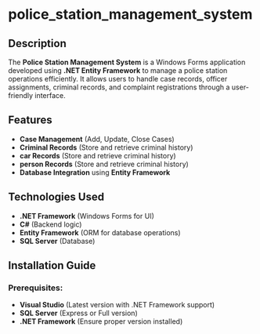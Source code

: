 # police_station_management_system

## Description
The **Police Station Management System** is a Windows Forms application developed using **.NET Entity Framework** to manage a police station operations efficiently. It allows users to handle case records, officer assignments, criminal records, and complaint registrations through a user-friendly interface.

## Features
- **Case Management** (Add, Update, Close Cases)
- **Criminal Records** (Store and retrieve criminal history)
- **car Records** (Store and retrieve criminal history)
- **person Records** (Store and retrieve criminal history)
- **Database Integration** using **Entity Framework**

## Technologies Used
- **.NET Framework** (Windows Forms for UI)
- **C#** (Backend logic)
- **Entity Framework** (ORM for database operations)
- **SQL Server** (Database)

## Installation Guide
### Prerequisites:
- **Visual Studio** (Latest version with .NET Framework support)
- **SQL Server** (Express or Full version)
- **.NET Framework** (Ensure proper version installed)
